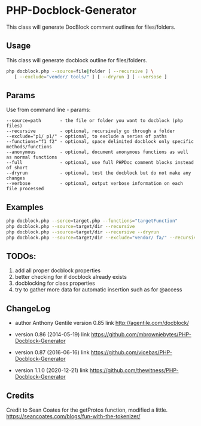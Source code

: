 # PHP-Docblock-Generator

This class will generate DocBlock comment outlines for files/folders.

## Usage

This class will generate docblock outline for files/folders.

```sh
php docblock.php --source=file|folder [ --recursive ] \
   [ --exclude="vendor/ tools/" ] [ --dryrun ] [ --versose ]
```

## Params

Use from command line - params:

```
--source=path       - the file or folder you want to docblock (php files)
--recursive         - optional, recursively go through a folder
--exclude="p1/ p1/" - optional, to exclude a series of paths
--functions="f1 f2" - optional, space delimited docblock only specific methods/functions
--anonymous         - optional, document anonymous functions as well as normal functions
--full              - optional, use full PHPDoc comment blocks instead of short
--dryrun            - optional, test the docblock but do not make any changes
--verbose           - optional, output verbose information on each file processed
```

## Examples

```sh
php docblock.php --sorce=target.php --functions="targetFunction"
php docblock.php --source=target/dir --recursive
php docblock.php --source=target/dir --recursive --dryrun
php docblock.php --source=target/dir --exclude="vendor/ fa/" --recursive --dryrun
```

## TODOs:

 1. add all proper docblock properties
 2. better checking for if docblock already exists
 3. docblocking for class properties
 4. try to gather more data for automatic insertion such as for @access

## ChangeLog

* author    Anthony Gentile
  version   0.85
  link      http://agentile.com/docblock/

* version   0.86 (2014-05-19)
  link      https://github.com/mbrowniebytes/PHP-Docblock-Generator

* version   0.87 (2016-06-16)
  link      https://github.com/vicebas/PHP-Docblock-Generator

* version   1.1.0 (2020-12-21)
  link      https://github.com/thewitness/PHP-Docblock-Generator

## Credits

Credit to Sean Coates for the getProtos function, modified a little.
https://seancoates.com/blogs/fun-with-the-tokenizer/
